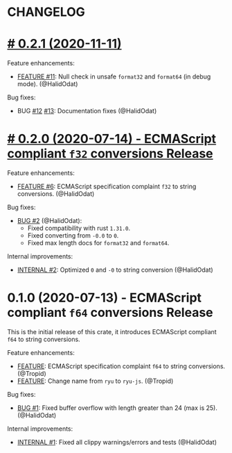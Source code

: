 # CHANGELOG

# [# 0.2.1 (2020-11-11)](https://github.com/boa-dev/ryu-js/compare/v0.2.0...v0.2.1)

Feature enhancements:

 - [FEATURE #11](https://github.com/boa-dev/ryu-js/pull/11):
  Null check in unsafe `format32` and `format64` (in debug mode). (@HalidOdat)

Bug fixes:

 - BUG [#12](https://github.com/boa-dev/ryu-js/pull/12) [#13](https://github.com/boa-dev/ryu-js/pull/13):
  Documentation fixes (@HalidOdat)

# [# 0.2.0 (2020-07-14) - ECMAScript compliant `f32` conversions Release](https://github.com/boa-dev/ryu-js/compare/v0.1.0...v0.2.0)

Feature enhancements:

 - [FEATURE #6](https://github.com/boa-dev/ryu-js/pull/6):
  ECMAScript specification complaint `f32` to string conversions. (@HalidOdat)

Bug fixes:

 - [BUG #2](https://github.com/boa-dev/ryu-js/pull/2) (@HalidOdat):
   - Fixed compatibility with rust `1.31.0`.
   - Fixed converting from `-0.0` to `0`.
   - Fixed max length docs for `format32` and `format64`.

Internal improvements:

 - [INTERNAL #2](https://github.com/boa-dev/ryu-js/pull/2):
  Optimized `0` and `-0` to string conversion (@HalidOdat)

# 0.1.0 (2020-07-13) - ECMAScript compliant `f64` conversions Release

This is the initial release of this crate, it introduces ECMAScript compliant `f64` to string conversions.

Feature enhancements:

- [FEATURE](https://github.com/boa-dev/ryu-js/commit/ed781f5772882e38c53d40707a60b4f11414b9c8):
  ECMAScript specification complaint `f64` to string conversions. (@Tropid)
- [FEATURE](https://github.com/boa-dev/ryu-js/commit/fe366fa397d04324fa693b5d85134851b09719b3):
  Change name from `ryu` to `ryu-js`. (@Tropid)

Bug fixes:

- [BUG #1](https://github.com/boa-dev/ryu-js/pull/1):
  Fixed buffer overflow with length greater than 24 (max is 25). (@HalidOdat)

Internal improvements:

 - [INTERNAL #1](https://github.com/boa-dev/ryu-js/pull/2):
  Fixed all clippy warnings/errors and tests (@HalidOdat)
